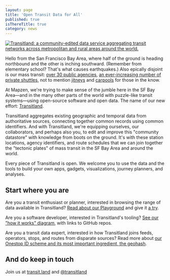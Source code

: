 ```yaml
---
layout: page
title: 'Open Transit Data for All'
published: true
isThereTitle: true
category: news
---
```


[![Transitland: a community-edited data service aggregating transit networks across metropolitan and rural areas around the world.](https://s3.amazonaws.com/assets-staging.mapzen.com/images/transitland-open-transit-data-for-all/transitland-animated-banner.gif)](https://transit.land)

Hello from the San Francisco Bay Area, where half of the ground is heading northbound and the other is inching southward. (Remember from elementary school? That's what causes earthquakes.) Also epically disjoint is our mass transit: [over 30 public agencies](http://www.spur.org/publications/spur-report/2015-03-31/seamless-transit), [an ever-increasing number of private shuttles](http://stamen.com/zero1/), not to mention [jitneys](http://www.yelp.com/biz/jess-losa-jitney-97-san-francisco) and [carpools](http://sfcasualcarpool.com/) for those in the know.

At Mapzen, we're trying to make sense of the jumble here in the SF Bay Area&mdash;and in the many other parts of the world with puzzle-like transit systems&mdash;using open-source software and open data. The name of our new effort: [Transitland](https://transit.land).

Transitland aggregates existing geographic and temporal data from authoritative sources, connecting together common records using common identifiers. And with Transitland, we're equipping ourselves, our collaborators, and perhaps also you, to edit and improve this "community datastore" with knowledge from boots on the ground. It's with these station locations, agency identifiers, and route schedules that we can join together the "tectonic plates" of mass transit in the SF Bay Area and around the world.

<!-- more -->

Every piece of Transitland is open. We welcome you to use the data and the tools to build your own apps, gadgets, visualizations, journey planners, and analyses.

## Start where you are

Are you a transit enthusiast or planner, interested in browsing the range of data available in Transitland? [Read about our Playground](/blog/welcome-to-the-transitland-playground) and give it [a try](https://transit.land/playground).

Are you a software developer, interested in Transitland's tooling? [See our "how it works" diagram](https://transit.land/how-it-works/), with links to GitHub repos.

Are you a transit data expert, interested in how Transitland joins feeds, operators, stops, and routes from disparate sources? Read more about [our Onestop ID scheme and its most important ingredient, the geohash](/blog/geohashes-and-you).

## And do keep in touch

Join us at [transit.land](https://transit.land) and [@transitland](https://twitter.com/transitland)
